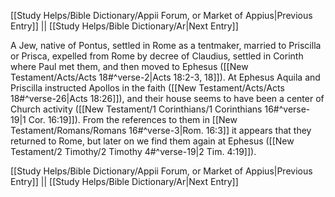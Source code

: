 [[Study Helps/Bible Dictionary/Appii Forum, or Market of Appius|Previous Entry]]  ||  [[Study Helps/Bible Dictionary/Ar|Next Entry]]

 A Jew, native of Pontus, settled in Rome as a tentmaker, married to Priscilla or Prisca, expelled from Rome by decree of Claudius, settled in Corinth where Paul met them, and then moved to Ephesus ([[New Testament/Acts/Acts 18#^verse-2|Acts 18:2-3, 18]]). At Ephesus Aquila and Priscilla instructed Apollos in the faith ([[New Testament/Acts/Acts 18#^verse-26|Acts 18:26]]), and their house seems to have been a center of Church activity ([[New Testament/1 Corinthians/1 Corinthians 16#^verse-19|1 Cor. 16:19]]). From the references to them in [[New Testament/Romans/Romans 16#^verse-3|Rom. 16:3]] it appears that they returned to Rome, but later on we find them again at Ephesus ([[New Testament/2 Timothy/2 Timothy 4#^verse-19|2 Tim. 4:19]]).

[[Study Helps/Bible Dictionary/Appii Forum, or Market of Appius|Previous Entry]]  ||  [[Study Helps/Bible Dictionary/Ar|Next Entry]]